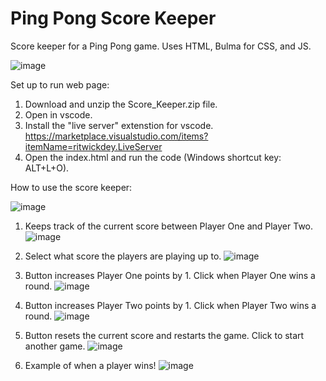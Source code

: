 # Ping Pong Score Keeper
Score keeper for a Ping Pong game. Uses HTML, Bulma for CSS, and JS. 

![image](https://github.com/kylehraja/PingPongScoreKeeper/assets/140476247/dd9bcc92-d9fa-4ca9-8978-49345681ac94)

Set up to run web page:

1) Download and unzip the Score_Keeper.zip file.
2) Open in vscode.
3) Install the "live server" extenstion for vscode. https://marketplace.visualstudio.com/items?itemName=ritwickdey.LiveServer
4) Open the index.html and run the code (Windows shortcut key: ALT+L+O).


How to use the score keeper:

![image](https://github.com/kylehraja/PingPongScoreKeeper/assets/140476247/c8416fb8-3312-4cb1-9ae6-efd46b9e7eea)

1) Keeps track of the current score between Player One and Player Two.
   ![image](https://github.com/kylehraja/PingPongScoreKeeper/assets/140476247/b8047d31-17a5-4c14-bd95-482d66cd0c8d)
2) Select what score the players are playing up to.
   ![image](https://github.com/kylehraja/PingPongScoreKeeper/assets/140476247/25c8d021-6ee4-40a5-ac57-9a9dfe69ade8)

3) Button increases Player One points by 1. Click when Player One wins a round.
   ![image](https://github.com/kylehraja/PingPongScoreKeeper/assets/140476247/244d8440-01fa-4159-a9b6-ada31b69d1db)

4) Button increases Player Two points by 1. Click when Player Two wins a round.
   ![image](https://github.com/kylehraja/PingPongScoreKeeper/assets/140476247/3eea4486-a0b0-4885-9f3b-e2f9c1a37bb0)

5) Button resets the current score and restarts the game. Click to start another game.
   ![image](https://github.com/kylehraja/PingPongScoreKeeper/assets/140476247/5e9c495b-7950-4cff-8563-741ce52bc468)

6) Example of when a player wins!
   ![image](https://github.com/kylehraja/PingPongScoreKeeper/assets/140476247/f01cc285-1e91-4e69-b9d3-811fdaaf3cd6)



